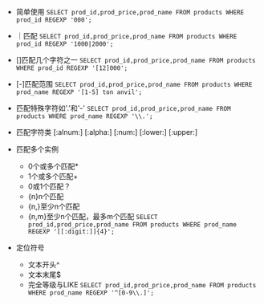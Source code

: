 * 简单使用
`SELECT prod_id,prod_price,prod_name
FROM products
WHERE prod_id REGEXP '000';`

* ｜匹配
`SELECT prod_id,prod_price,prod_name
FROM products
WHERE prod_id REGEXP '1000|2000';`

* []匹配几个字符之一
`SELECT prod_id,prod_price,prod_name
FROM products
WHERE prod_id REGEXP '[12]000';`

* [-]匹配范围
`SELECT prod_id,prod_price,prod_name
FROM products
WHERE prod_name REGEXP '[1-5] ton anvil';`

* 匹配特殊字符如'.'和'-'
`SELECT prod_id,prod_price,prod_name
FROM products
WHERE prod_name REGEXP '\\.';`

* 匹配字符类
[:alnum:]
[:alpha:]
[:num:]
[:lower:]
[:upper:]

* 匹配多个实例
    * 0个或多个匹配*
    * 1个或多个匹配+
    * 0或1个匹配？
    * {n}n个匹配
    * {n,}至少n个匹配
    * {n,m}至少n个匹配，最多m个匹配
`SELECT prod_id,prod_price,prod_name
FROM products
WHERE prod_name REGEXP '[[:digit:]]{4}';`

* 定位符号
    * 文本开头^
    * 文本末尾$
    * 完全等级与LIKE
`SELECT prod_id,prod_price,prod_name
FROM products
WHERE prod_name REGEXP '^[0-9\\.]';`